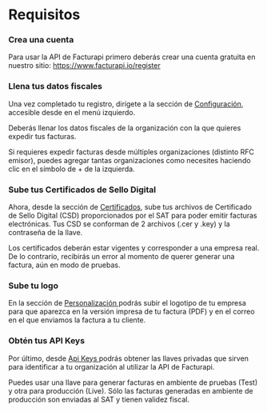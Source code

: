 # Requisitos

### Crea una cuenta

Para usar la API de Facturapi primero deberás crear una cuenta gratuita en nuestro sitio:
<a href="https://www.facturapi.io/register" target="_blank">
  https://www.facturapi.io/register
</a>


### Llena tus datos fiscales

Una vez completado tu registro, dirígete a la sección de
<a href="https://www.facturapi.io/dashboard/settings/legal" target="_blank">
  Configuración</a>,
accesible desde en el menú izquierdo.

Deberás llenar los datos fiscales de la organización con la que quieres expedir tus facturas.

<aside class="notice">
  Si requieres expedir facturas desde múltiples organizaciones (distinto RFC emisor), puedes agregar
  tantas organizaciones como necesites haciendo clic en el símbolo de &plus; de la izquierda.
</aside>

### Sube tus Certificados de Sello Digital

Ahora, desde la sección de
<a href="https://www.facturapi.io/dashboard/settings/certs" target="_blank">
  Certificados</a>,
sube tus archivos de Certificado de Sello Digital (CSD) proporcionados por el SAT para poder
emitir facturas electrónicas. Tus CSD se conforman de 2 archivos (.cer y .key) y la contraseña de
la llave.

<aside class="notice">
  Los certificados deberán estar vigentes y corresponder a una empresa real. De lo contrario,
  recibirás un error al momento de querer generar una factura, aún en modo de pruebas.
</aside>

### Sube tu logo

En la sección de
<a href="https://www.facturapi.io/dashboard/settings/customize" target="_blank">
  Personalización
</a>
podrás subir el logotipo de tu empresa para que aparezca en la versión impresa de tu factura
(PDF) y en el correo en el que enviamos la factura a tu cliente.

### Obtén tus API Keys

Por último, desde
<a href="https://www.facturapi.io/dashboard/settings/apikeys" target="_blank">
  Api Keys
</a>
podrás obtener las llaves privadas que sirven para identificar a tu organización al utilizar la
API de Facturapi.

Puedes usar una llave para generar facturas en ambiente de pruebas (Test) y otra para producción
(Live). Sólo las facturas generadas en ambiente de producción son enviadas al SAT y tienen validez fiscal.